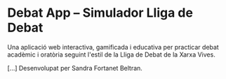 # Debat App – Simulador Lliga de Debat

Una aplicació web interactiva, gamificada i educativa per practicar debat acadèmic i oratòria seguint l'estil de la Lliga de Debat de la Xarxa Vives.

[...] Desenvolupat per Sandra Fortanet Beltran.